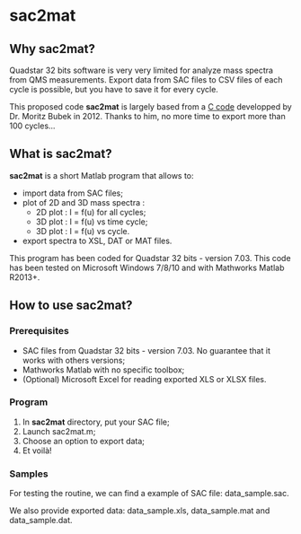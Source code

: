 # sac2mat

## Why sac2mat?

Quadstar 32 bits software is very very limited for analyze mass spectra from QMS measurements.
Export data from SAC files to CSV files of each cycle is possible, but you have to save it for every cycle.

This proposed code **sac2mat** is largely based from a [C code](http://www.bubek.org/physics/sac2dat.php?lang=en) developped by Dr. Moritz Bubek in 2012.
Thanks to him, no more time to export more than 100 cycles...

## What is sac2mat?

 **sac2mat** is a short Matlab program that allows to:

* import data from SAC files;
* plot of 2D and 3D mass spectra :
    * 2D plot : I = f(u) for all cycles;
    * 3D plot : I = f(u) vs time cycle;
    * 3D plot : I = f(u) vs cycle.
* export spectra to XSL, DAT or MAT files.

This program has been coded for Quadstar 32 bits - version 7.03.
This code has been tested on Microsoft Windows 7/8/10 and with Mathworks Matlab R2013+.

## How to use sac2mat?
### Prerequisites

* SAC files from Quadstar 32 bits - version 7.03. No guarantee that it works with others versions;
* Mathworks Matlab with no specific toolbox;
* (Optional) Microsoft Excel for reading exported XLS or XLSX files.

### Program

1. In **sac2mat** directory, put your SAC file;
2. Launch sac2mat.m;
3. Choose an option to export data;
4. Et voilà!

### Samples

For testing the routine, we can find a example of SAC file: data_sample.sac.

We also provide exported data: data_sample.xls, data_sample.mat and data_sample.dat.
